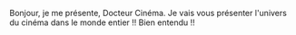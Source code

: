 Bonjour, je me présente, Docteur Cinéma. Je vais vous présenter l'univers du cinéma dans le monde entier !! Bien entendu !!